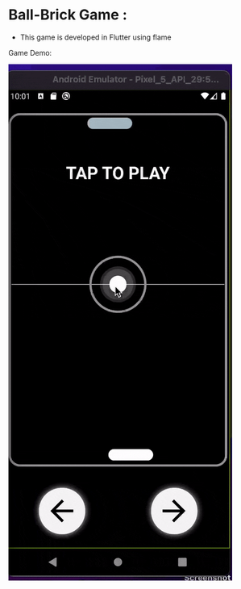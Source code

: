 # Ball-Brick Game : 

  - This game is developed in Flutter using flame
  
Game Demo: 

![brick_game](https://github.com/geekvinod/ball-brick-game/blob/master/assets/demo.gif)


